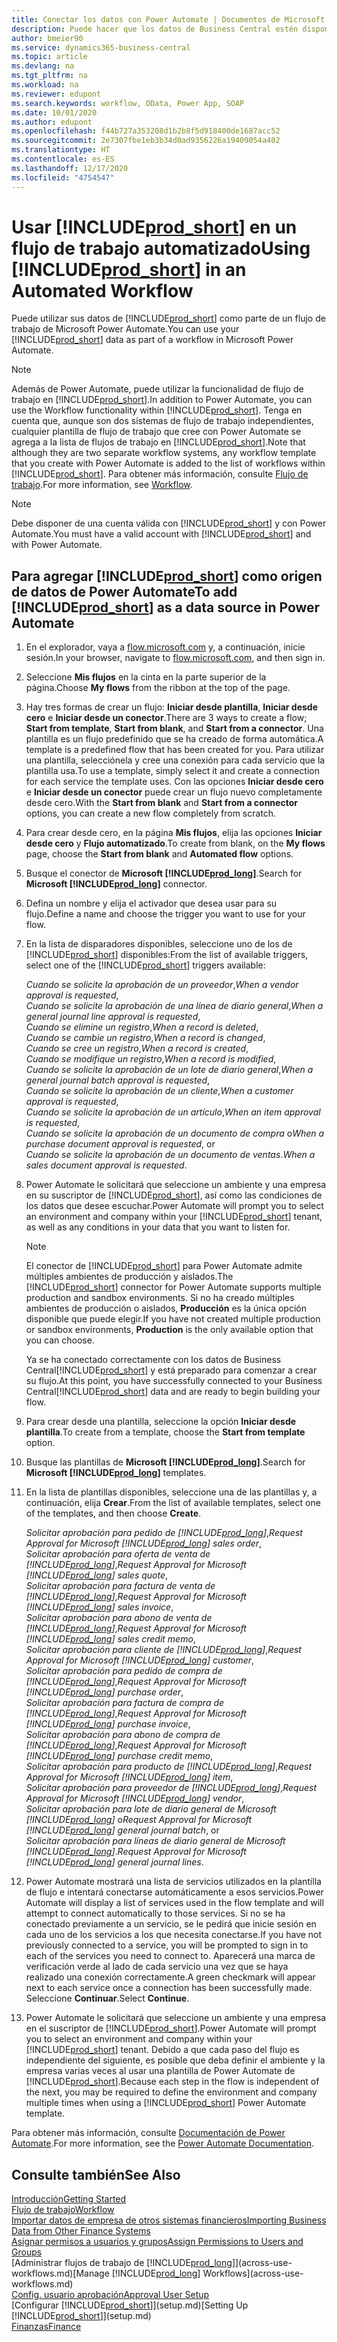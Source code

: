 ```yaml
---
title: Conectar los datos con Power Automate | Documentos de Microsoft
description: Puede hacer que los datos de Business Central estén disponibles como un origen de datos y especificar una URL de OData de sus servicios web para generar un flujo de trabajo automatizado.
author: bmeier90
ms.service: dynamics365-business-central
ms.topic: article
ms.devlang: na
ms.tgt_pltfrm: na
ms.workload: na
ms.reviewer: edupont
ms.search.keywords: workflow, OData, Power App, SOAP
ms.date: 10/01/2020
ms.author: edupont
ms.openlocfilehash: f44b727a353208d1b2b8f5d918400de1687acc52
ms.sourcegitcommit: 2e7307fbe1eb3b34d0ad9356226a19409054a402
ms.translationtype: HT
ms.contentlocale: es-ES
ms.lasthandoff: 12/17/2020
ms.locfileid: "4754547"
---
```

# <a name="using-prod_short-in-an-automated-workflow"></a><span data-ttu-id="9c35a-103">Usar [!INCLUDE[prod_short](includes/prod_short.md)] en un flujo de trabajo automatizado</span><span class="sxs-lookup"><span data-stu-id="9c35a-103">Using [!INCLUDE[prod_short](includes/prod_short.md)] in an Automated Workflow</span></span>

<span data-ttu-id="9c35a-104">Puede utilizar sus datos de [!INCLUDE[prod_short](includes/prod_short.md)] como parte de un flujo de trabajo de Microsoft Power Automate.</span><span class="sxs-lookup"><span data-stu-id="9c35a-104">You can use your [!INCLUDE[prod_short](includes/prod_short.md)] data as part of a workflow in Microsoft Power Automate.</span></span>

> [!NOTE]
> <span data-ttu-id="9c35a-105">Además de Power Automate, puede utilizar la funcionalidad de flujo de trabajo en [!INCLUDE[prod_short](includes/prod_short.md)].</span><span class="sxs-lookup"><span data-stu-id="9c35a-105">In addition to Power Automate, you can use the Workflow functionality within [!INCLUDE[prod_short](includes/prod_short.md)].</span></span> <span data-ttu-id="9c35a-106">Tenga en cuenta que, aunque son dos sistemas de flujo de trabajo independientes, cualquier plantilla de flujo de trabajo que cree con Power Automate se agrega a la lista de flujos de trabajo en [!INCLUDE[prod_short](includes/prod_short.md)].</span><span class="sxs-lookup"><span data-stu-id="9c35a-106">Note that although they are two separate workflow systems, any workflow template that you create with Power Automate is added to the list of workflows  within [!INCLUDE[prod_short](includes/prod_short.md)].</span></span> <span data-ttu-id="9c35a-107">Para obtener más información, consulte [Flujo de trabajo](across-workflow.md).</span><span class="sxs-lookup"><span data-stu-id="9c35a-107">For more information, see [Workflow](across-workflow.md).</span></span>  

> [!NOTE]  
> <span data-ttu-id="9c35a-108">Debe disponer de una cuenta válida con [!INCLUDE[prod_short](includes/prod_short.md)] y con Power Automate.</span><span class="sxs-lookup"><span data-stu-id="9c35a-108">You must have a valid account with [!INCLUDE[prod_short](includes/prod_short.md)] and with Power Automate.</span></span>  

## <a name="to-add-prod_short-as-a-data-source-in-power-automate"></a><span data-ttu-id="9c35a-109">Para agregar [!INCLUDE[prod_short](includes/prod_short.md)] como origen de datos de Power Automate</span><span class="sxs-lookup"><span data-stu-id="9c35a-109">To add [!INCLUDE[prod_short](includes/prod_short.md)] as a data source in Power Automate</span></span>

1. <span data-ttu-id="9c35a-110">En el explorador, vaya a [flow.microsoft.com](https://flow.microsoft.com) y, a continuación, inicie sesión.</span><span class="sxs-lookup"><span data-stu-id="9c35a-110">In your browser, navigate to [flow.microsoft.com](https://flow.microsoft.com), and then sign in.</span></span>
2. <span data-ttu-id="9c35a-111">Seleccione **Mis flujos** en la cinta en la parte superior de la página.</span><span class="sxs-lookup"><span data-stu-id="9c35a-111">Choose **My flows** from the ribbon at the top of the page.</span></span>
3. <span data-ttu-id="9c35a-112">Hay tres formas de crear un flujo: **Iniciar desde plantilla**, **Iniciar desde cero** e **Iniciar desde un conector**.</span><span class="sxs-lookup"><span data-stu-id="9c35a-112">There are 3 ways to create a flow; **Start from template**, **Start from blank**, and **Start from a connector**.</span></span> <span data-ttu-id="9c35a-113">Una plantilla es un flujo predefinido que se ha creado de forma automática.</span><span class="sxs-lookup"><span data-stu-id="9c35a-113">A template is a predefined flow that has been created for you.</span></span> <span data-ttu-id="9c35a-114">Para utilizar una plantilla, selecciónela y cree una conexión para cada servicio que la plantilla usa.</span><span class="sxs-lookup"><span data-stu-id="9c35a-114">To use a template, simply select it and create a connection for each service the template uses.</span></span> <span data-ttu-id="9c35a-115">Con las opciones **Iniciar desde cero** e **Iniciar desde un conector** puede crear un flujo nuevo completamente desde cero.</span><span class="sxs-lookup"><span data-stu-id="9c35a-115">With the **Start from blank** and **Start from a connector** options, you can create a new flow completely from scratch.</span></span>
4. <span data-ttu-id="9c35a-116">Para crear desde cero, en la página **Mis flujos**, elija las opciones **Iniciar desde cero** y **Flujo automatizado**.</span><span class="sxs-lookup"><span data-stu-id="9c35a-116">To create from blank, on the **My flows** page, choose the **Start from blank** and **Automated flow** options.</span></span>
5. <span data-ttu-id="9c35a-117">Busque el conector de **Microsoft [!INCLUDE[prod_long](includes/prod_long.md)]**.</span><span class="sxs-lookup"><span data-stu-id="9c35a-117">Search for **Microsoft [!INCLUDE[prod_long](includes/prod_long.md)]** connector.</span></span>
6. <span data-ttu-id="9c35a-118">Defina un nombre y elija el activador que desea usar para su flujo.</span><span class="sxs-lookup"><span data-stu-id="9c35a-118">Define a name and choose the trigger you want to use for your flow.</span></span>
7. <span data-ttu-id="9c35a-119">En la lista de disparadores disponibles, seleccione uno de los de [!INCLUDE[prod_short](includes/prod_short.md)] disponibles:</span><span class="sxs-lookup"><span data-stu-id="9c35a-119">From the list of available triggers, select one of the [!INCLUDE[prod_short](includes/prod_short.md)] triggers available:</span></span>  

    <span data-ttu-id="9c35a-120">*Cuando se solicite la aprobación de un proveedor*,</span><span class="sxs-lookup"><span data-stu-id="9c35a-120">*When a vendor approval is requested*,</span></span>  
    <span data-ttu-id="9c35a-121">*Cuando se solicite la aprobación de una línea de diario general*,</span><span class="sxs-lookup"><span data-stu-id="9c35a-121">*When a general journal line approval is requested*,</span></span>  
    <span data-ttu-id="9c35a-122">*Cuando se elimine un registro*,</span><span class="sxs-lookup"><span data-stu-id="9c35a-122">*When a record is deleted*,</span></span>  
    <span data-ttu-id="9c35a-123">*Cuando se cambie un registro*,</span><span class="sxs-lookup"><span data-stu-id="9c35a-123">*When a record is changed*,</span></span>  
    <span data-ttu-id="9c35a-124">*Cuando se cree un registro*,</span><span class="sxs-lookup"><span data-stu-id="9c35a-124">*When a record is created*,</span></span>  
    <span data-ttu-id="9c35a-125">*Cuando se modifique un registro*,</span><span class="sxs-lookup"><span data-stu-id="9c35a-125">*When a record is modified*,</span></span>  
    <span data-ttu-id="9c35a-126">*Cuando se solicite la aprobación de un lote de diario general*,</span><span class="sxs-lookup"><span data-stu-id="9c35a-126">*When a general journal batch approval is requested*,</span></span>  
    <span data-ttu-id="9c35a-127">*Cuando se solicite la aprobación de un cliente*,</span><span class="sxs-lookup"><span data-stu-id="9c35a-127">*When a customer approval is requested*,</span></span>  
    <span data-ttu-id="9c35a-128">*Cuando se solicite la aprobación de un artículo*,</span><span class="sxs-lookup"><span data-stu-id="9c35a-128">*When an item approval is requested*,</span></span>  
    <span data-ttu-id="9c35a-129">*Cuando se solicite la aprobación de un documento de compra* o</span><span class="sxs-lookup"><span data-stu-id="9c35a-129">*When a purchase document approval is requested*, or</span></span>  
    <span data-ttu-id="9c35a-130">*Cuando se solicite la aprobación de un documento de ventas*.</span><span class="sxs-lookup"><span data-stu-id="9c35a-130">*When a sales document approval is requested*.</span></span>

8. <span data-ttu-id="9c35a-131">Power Automate le solicitará que seleccione un ambiente y una empresa en su suscriptor de [!INCLUDE[prod_short](includes/prod_short.md)], así como las condiciones de los datos que desee escuchar.</span><span class="sxs-lookup"><span data-stu-id="9c35a-131">Power Automate will prompt you to select an environment and company within your [!INCLUDE[prod_short](includes/prod_short.md)] tenant, as well as any conditions in your data that you want to listen for.</span></span>

    > [!NOTE]
    > <span data-ttu-id="9c35a-132">El conector de [!INCLUDE[prod_short](includes/prod_short.md)] para Power Automate admite múltiples ambientes de producción y aislados.</span><span class="sxs-lookup"><span data-stu-id="9c35a-132">The [!INCLUDE[prod_short](includes/prod_short.md)] connector for Power Automate supports multiple production and sandbox environments.</span></span> <span data-ttu-id="9c35a-133">Si no ha creado múltiples ambientes de producción o aislados, **Producción** es la única opción disponible que puede elegir.</span><span class="sxs-lookup"><span data-stu-id="9c35a-133">If you have not created multiple production or sandbox environments, **Production** is the only available option that you can choose.</span></span>  

    <span data-ttu-id="9c35a-134">Ya se ha conectado correctamente con los datos de Business Central[!INCLUDE[prod_short](includes/prod_short.md)] y está preparado para comenzar a crear su flujo.</span><span class="sxs-lookup"><span data-stu-id="9c35a-134">At this point, you have successfully connected to your Business Central[!INCLUDE[prod_short](includes/prod_short.md)] data and are ready to begin building your flow.</span></span>

9. <span data-ttu-id="9c35a-135">Para crear desde una plantilla, seleccione la opción **Iniciar desde plantilla**.</span><span class="sxs-lookup"><span data-stu-id="9c35a-135">To create from a template, choose the **Start from template** option.</span></span>
10. <span data-ttu-id="9c35a-136">Busque las plantillas de **Microsoft [!INCLUDE[prod_long](includes/prod_long.md)]**.</span><span class="sxs-lookup"><span data-stu-id="9c35a-136">Search for **Microsoft [!INCLUDE[prod_long](includes/prod_long.md)]** templates.</span></span>
11. <span data-ttu-id="9c35a-137">En la lista de plantillas disponibles, seleccione una de las plantillas y, a continuación, elija **Crear**.</span><span class="sxs-lookup"><span data-stu-id="9c35a-137">From the list of available templates, select one of the templates, and then choose **Create**.</span></span>  

    <span data-ttu-id="9c35a-138">*Solicitar aprobación para pedido de [!INCLUDE[prod_long](includes/prod_long.md)]*,</span><span class="sxs-lookup"><span data-stu-id="9c35a-138">*Request Approval for Microsoft [!INCLUDE[prod_long](includes/prod_long.md)] sales order*,</span></span>  
    <span data-ttu-id="9c35a-139">*Solicitar aprobación para oferta de venta de [!INCLUDE[prod_long](includes/prod_long.md)]*,</span><span class="sxs-lookup"><span data-stu-id="9c35a-139">*Request Approval for Microsoft [!INCLUDE[prod_long](includes/prod_long.md)] sales quote*,</span></span>  
    <span data-ttu-id="9c35a-140">*Solicitar aprobación para factura de venta de [!INCLUDE[prod_long](includes/prod_long.md)]*,</span><span class="sxs-lookup"><span data-stu-id="9c35a-140">*Request Approval for Microsoft [!INCLUDE[prod_long](includes/prod_long.md)] sales invoice*,</span></span>  
    <span data-ttu-id="9c35a-141">*Solicitar aprobación para abono de venta de [!INCLUDE[prod_long](includes/prod_long.md)]*,</span><span class="sxs-lookup"><span data-stu-id="9c35a-141">*Request Approval for Microsoft [!INCLUDE[prod_long](includes/prod_long.md)] sales credit memo*,</span></span>  
    <span data-ttu-id="9c35a-142">*Solicitar aprobación para cliente de [!INCLUDE[prod_long](includes/prod_long.md)]*,</span><span class="sxs-lookup"><span data-stu-id="9c35a-142">*Request Approval for Microsoft [!INCLUDE[prod_long](includes/prod_long.md)] customer*,</span></span>  
    <span data-ttu-id="9c35a-143">*Solicitar aprobación para pedido de compra de [!INCLUDE[prod_long](includes/prod_long.md)]*,</span><span class="sxs-lookup"><span data-stu-id="9c35a-143">*Request Approval for Microsoft [!INCLUDE[prod_long](includes/prod_long.md)] purchase order*,</span></span>  
    <span data-ttu-id="9c35a-144">*Solicitar aprobación para factura de compra de [!INCLUDE[prod_long](includes/prod_long.md)]*,</span><span class="sxs-lookup"><span data-stu-id="9c35a-144">*Request Approval for Microsoft [!INCLUDE[prod_long](includes/prod_long.md)] purchase invoice*,</span></span>  
    <span data-ttu-id="9c35a-145">*Solicitar aprobación para abono de compra de [!INCLUDE[prod_long](includes/prod_long.md)]*,</span><span class="sxs-lookup"><span data-stu-id="9c35a-145">*Request Approval for Microsoft [!INCLUDE[prod_long](includes/prod_long.md)] purchase credit memo*,</span></span>  
    <span data-ttu-id="9c35a-146">*Solicitar aprobación para producto de [!INCLUDE[prod_long](includes/prod_long.md)]*,</span><span class="sxs-lookup"><span data-stu-id="9c35a-146">*Request Approval for Microsoft [!INCLUDE[prod_long](includes/prod_long.md)] item*,</span></span>  
    <span data-ttu-id="9c35a-147">*Solicitar aprobación para proveedor de [!INCLUDE[prod_long](includes/prod_long.md)]*,</span><span class="sxs-lookup"><span data-stu-id="9c35a-147">*Request Approval for Microsoft [!INCLUDE[prod_long](includes/prod_long.md)] vendor*,</span></span>  
    <span data-ttu-id="9c35a-148">*Solicitar aprobación para lote de diario general de Microsoft [!INCLUDE[prod_long](includes/prod_long.md)]* o</span><span class="sxs-lookup"><span data-stu-id="9c35a-148">*Request Approval for Microsoft [!INCLUDE[prod_long](includes/prod_long.md)] general journal batch*, or</span></span>    
    <span data-ttu-id="9c35a-149">*Solicitar aprobación para líneas de diario general de Microsoft [!INCLUDE[prod_long](includes/prod_long.md)]*.</span><span class="sxs-lookup"><span data-stu-id="9c35a-149">*Request Approval for Microsoft [!INCLUDE[prod_long](includes/prod_long.md)] general journal lines*.</span></span>  
12. <span data-ttu-id="9c35a-150">Power Automate mostrará una lista de servicios utilizados en la plantilla de flujo e intentará conectarse automáticamente a esos servicios.</span><span class="sxs-lookup"><span data-stu-id="9c35a-150">Power Automate will display a list of services used in the flow template and will attempt to connect automatically to those services.</span></span> <span data-ttu-id="9c35a-151">Si no se ha conectado previamente a un servicio, se le pedirá que inicie sesión en cada uno de los servicios a los que necesita conectarse.</span><span class="sxs-lookup"><span data-stu-id="9c35a-151">If you have not previously connected to a service, you will be prompted to sign in to each of the services you need to connect to.</span></span> <span data-ttu-id="9c35a-152">Aparecerá una marca de verificación verde al lado de cada servicio una vez que se haya realizado una conexión correctamente.</span><span class="sxs-lookup"><span data-stu-id="9c35a-152">A green checkmark will appear next to each service once a connection has been successfully made.</span></span> <span data-ttu-id="9c35a-153">Seleccione **Continuar**.</span><span class="sxs-lookup"><span data-stu-id="9c35a-153">Select **Continue**.</span></span>
13. <span data-ttu-id="9c35a-154">Power Automate le solicitará que seleccione un ambiente y una empresa en el suscriptor de [!INCLUDE[prod_short](includes/prod_short.md)].</span><span class="sxs-lookup"><span data-stu-id="9c35a-154">Power Automate will prompt you to select an environment and company within your [!INCLUDE[prod_short](includes/prod_short.md)] tenant.</span></span> <span data-ttu-id="9c35a-155">Debido a que cada paso del flujo es independiente del siguiente, es posible que deba definir el ambiente y la empresa varias veces al usar una plantilla de Power Automate de [!INCLUDE[prod_short](includes/prod_short.md)].</span><span class="sxs-lookup"><span data-stu-id="9c35a-155">Because each step in the flow is independent of the next, you may be required to define the environment and company multiple times when using a [!INCLUDE[prod_short](includes/prod_short.md)] Power Automate template.</span></span>

<span data-ttu-id="9c35a-156">Para obtener más información, consulte [Documentación de Power Automate](/power-automate/getting-started).</span><span class="sxs-lookup"><span data-stu-id="9c35a-156">For more information, see the [Power Automate Documentation](/power-automate/getting-started).</span></span>

## <a name="see-also"></a><span data-ttu-id="9c35a-157">Consulte también</span><span class="sxs-lookup"><span data-stu-id="9c35a-157">See Also</span></span>

[<span data-ttu-id="9c35a-158">Introducción</span><span class="sxs-lookup"><span data-stu-id="9c35a-158">Getting Started</span></span>](product-get-started.md)  
[<span data-ttu-id="9c35a-159">Flujo de trabajo</span><span class="sxs-lookup"><span data-stu-id="9c35a-159">Workflow</span></span>](across-workflow.md)  
[<span data-ttu-id="9c35a-160">Importar datos de empresa de otros sistemas financieros</span><span class="sxs-lookup"><span data-stu-id="9c35a-160">Importing Business Data from Other Finance Systems</span></span>](across-import-data-configuration-packages.md)  
[<span data-ttu-id="9c35a-161">Asignar permisos a usuarios y grupos</span><span class="sxs-lookup"><span data-stu-id="9c35a-161">Assign Permissions to Users and Groups</span></span>](ui-define-granular-permissions.md)  
<span data-ttu-id="9c35a-162">[Administrar flujos de trabajo de [!INCLUDE[prod_long](includes/prod_long.md)]](across-use-workflows.md)</span><span class="sxs-lookup"><span data-stu-id="9c35a-162">[Manage [!INCLUDE[prod_long](includes/prod_long.md)] Workflows](across-use-workflows.md)</span></span>  
[<span data-ttu-id="9c35a-163">Config. usuario aprobación</span><span class="sxs-lookup"><span data-stu-id="9c35a-163">Approval User Setup</span></span>](across-how-to-set-up-approval-users.md)  
<span data-ttu-id="9c35a-164">[Configurar [!INCLUDE[prod_short](includes/prod_short.md)]](setup.md)</span><span class="sxs-lookup"><span data-stu-id="9c35a-164">[Setting Up [!INCLUDE[prod_short](includes/prod_short.md)]](setup.md)</span></span>  
[<span data-ttu-id="9c35a-165">Finanzas</span><span class="sxs-lookup"><span data-stu-id="9c35a-165">Finance</span></span>](finance.md)  
